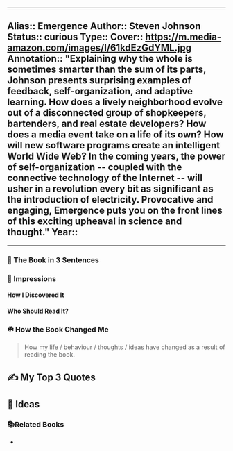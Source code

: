 
---
Alias:: Emergence
Author:: Steven Johnson
Status:: curious
Type:: 
Cover:: https://m.media-amazon.com/images/I/61kdEzGdYML.jpg
Annotation:: "Explaining why the whole is sometimes smarter than the sum of its parts, Johnson presents surprising examples of feedback, self-organization, and adaptive learning. How does a lively neighborhood evolve out of a disconnected group of shopkeepers, bartenders, and real estate developers? How does a media event take on a life of its own? How will new software programs create an intelligent World Wide Web? In the coming years, the power of self-organization -- coupled with the connective technology of the Internet -- will usher in a revolution every bit as significant as the introduction of electricity. Provocative and engaging, Emergence puts you on the front lines of this exciting upheaval in science and thought."
Year::
---

---

### 🚀 The Book in 3 Sentences

### 🎨 Impressions

#### How I Discovered It

#### Who Should Read It?

### ☘️ How the Book Changed Me

> How my life / behaviour / thoughts / ideas have changed as a result of reading the book.

## ✍️ My Top 3 Quotes

## 📒 Ideas

### 📚Related Books
-